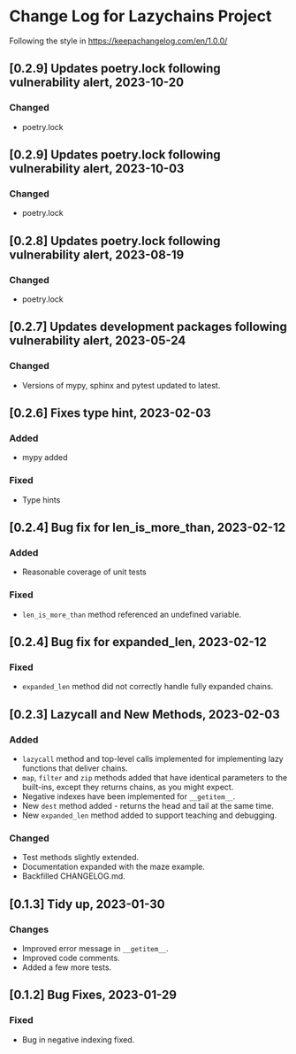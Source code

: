 # Change Log for Lazychains Project

Following the style in https://keepachangelog.com/en/1.0.0/

## [0.2.9] Updates poetry.lock following vulnerability alert, 2023-10-20

### Changed

- poetry.lock

## [0.2.9] Updates poetry.lock following vulnerability alert, 2023-10-03

### Changed

- poetry.lock

## [0.2.8] Updates poetry.lock following vulnerability alert, 2023-08-19

### Changed

- poetry.lock

## [0.2.7] Updates development packages following vulnerability alert, 2023-05-24

### Changed

- Versions of mypy, sphinx and pytest updated to latest.


## [0.2.6] Fixes type hint, 2023-02-03

### Added

- mypy added

### Fixed

- Type hints

## [0.2.4] Bug fix for len_is_more_than, 2023-02-12

### Added

- Reasonable coverage of unit tests

### Fixed

- `len_is_more_than` method referenced an undefined variable.


## [0.2.4] Bug fix for expanded_len, 2023-02-12

### Fixed

- `expanded_len` method did not correctly handle fully expanded chains.


## [0.2.3] Lazycall and New Methods, 2023-02-03

### Added

- `lazycall` method and top-level calls implemented for implementing lazy functions that deliver chains.
- `map`, `filter` and `zip` methods added that have identical parameters to the built-ins, except they returns chains, as you might expect.
- Negative indexes have been implemented for `__getitem__`.
- New `dest` method added - returns the head and tail at the same time.
- New `expanded_len` method added to support teaching and debugging.

### Changed

- Test methods slightly extended.
- Documentation expanded with the maze example.
- Backfilled CHANGELOG.md.

## [0.1.3] Tidy up, 2023-01-30

### Changes

- Improved error message in `__getitem__`.
- Improved code comments.
- Added a few more tests.

## [0.1.2] Bug Fixes, 2023-01-29

### Fixed 

- Bug in negative indexing fixed.
